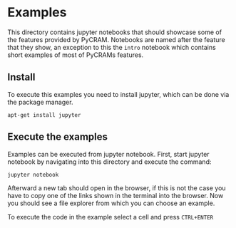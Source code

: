 # Examples
This directory contains jupyter notebooks that should showcase some of the features provided by PyCRAM.
Notebooks are named after the feature that they show, an exception to this the ```intro``` notebook which contains
short examples of most of PyCRAMs features.

## Install
To execute this examples you need to install jupyter, which can be done via the package manager.
```
apt-get install jupyter
```

## Execute the examples
Examples can be executed from jupyter notebook. First, start jupyter notebook by navigating into this 
directory and execute the command:
```
jupyter notebook
``` 
Afterward a new tab should open in the browser, if this is not the case you have to copy one of the links
shown in the terminal into the browser. Now you should see a file explorer from which you can choose an 
example. 

To execute the code in the example select a cell and press ```CTRL+ENTER```